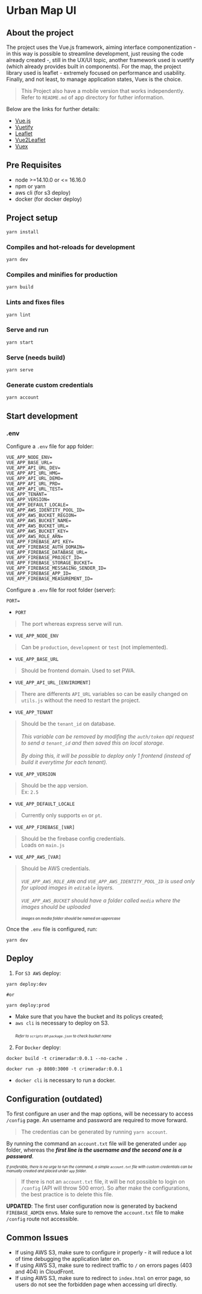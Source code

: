 # Urban Map UI

## About the project

The project uses the Vue.js framework, aiming interface componentization - in this way is possible to streamline development, just reusing the code already created -, still in the UX/UI topic, another framework used is vuetify (which already provides built in components). For the map, the project library used is leaflet - extremely focused on performance and usability. Finally, and not least, to manage application states, Vuex is the choice.

> This Project also have a mobile version that works independently. Refer to ```README.md``` of app directory for futher information.

Below are the links for further details:

- [Vue.js](https://vuejs.org/)
- [Vuetify](https://vuetifyjs.com/en/)
- [Leaflet](https://leafletjs.com/)
- [Vue2Leaflet](https://vue2-leaflet.netlify.app/)
- [Vuex](https://vuex.vuejs.org/)


## Pre Requisites

* node >=14.10.0 or <= 16.16.0
* npm or yarn
* aws cli (for s3 deploy)
* docker (for docker deploy)


## Project setup

```
yarn install
```

### Compiles and hot-reloads for development
```
yarn dev
```

### Compiles and minifies for production
```
yarn build
```

### Lints and fixes files
```
yarn lint
```

### Serve and run

```
yarn start
```

### Serve (needs build)
```
yarn serve
```

### Generate custom credentials
```
yarn account
```

## Start development

### .env

Configure a ```.env``` file for app folder:
```
VUE_APP_NODE_ENV=
VUE_APP_BASE_URL=
VUE_APP_API_URL_DEV=
VUE_APP_API_URL_HMG=
VUE_APP_API_URL_DEMO=
VUE_APP_API_URL_PRD=
VUE_APP_API_URL_TEST=
VUE_APP_TENANT=
VUE_APP_VERSION=
VUE_APP_DEFAULT_LOCALE=
VUE_APP_AWS_IDENTITY_POOL_ID=
VUE_APP_AWS_BUCKET_REGION=
VUE_APP_AWS_BUCKET_NAME=
VUE_APP_AWS_BUCKET_URL=
VUE_APP_AWS_BUCKET_KEY=
VUE_APP_AWS_ROLE_ARN=
VUE_APP_FIREBASE_API_KEY=
VUE_APP_FIREBASE_AUTH_DOMAIN=
VUE_APP_FIREBASE_DATABASE_URL=
VUE_APP_FIREBASE_PROJECT_ID=
VUE_APP_FIREBASE_STORAGE_BUCKET=
VUE_APP_FIREBASE_MESSAGING_SENDER_ID=
VUE_APP_FIREBASE_APP_ID=
VUE_APP_FIREBASE_MEASUREMENT_ID=
```

Configure a ```.env``` file for root folder (server):
```
PORT=
```

* ```PORT```
> The port whereas express serve will run.

* ```VUE_APP_NODE_ENV```
> Can be ```production```, ```development``` or ```test``` (not implemented).

* ```VUE_APP_BASE_URL```
> Should be frontend domain. Used to set PWA.

* ```VUE_APP_API_URL_[ENVIROMENT]```
> There are differents ```API_URL``` variables so can be easily changed on ```utils.js``` without the need to restart the project.

* ```VUE_APP_TENANT```
> Should be the ```tenant_id``` on database. <br><br>
> *This variable can be removed by modifing the ```auth/token``` api request to send a ```tenant_id``` and then saved this on local storage.* <br><br>
> *By doing this, it will be possible to deploy only 1 frontend (instead of build it everytime for each tenant).*

* ```VUE_APP_VERSION```
> Should be the app version. <br> 
> Ex: ```2.5```

* ```VUE_APP_DEFAULT_LOCALE```
> Currently only supports ```en``` or ```pt```.

* ```VUE_APP_FIREBASE_[VAR]```
> Should be the firebase config credentials. <br>
> Loads on ```main.js```

* ```VUE_APP_AWS_[VAR]``` 
> Should be AWS credentials. <br><br>
> *```VUE_APP_AWS_ROLE_ARN``` and ```VUE_APP_AWS_IDENTITY_POOL_ID``` is used only for upload images in ```editable``` layers.* <br><br>
> *```VUE_APP_AWS_BUCKET``` should have a folder called ```media``` where the images should be uploaded* <br><br>
> <sub><sup>__*images on media folder should be named on uppercase*__</sub></sup>


Once the ```.env``` file is configured, run:

```
yarn dev
```

## Deploy

1. For ```S3 AWS``` deploy:

````
yarn deploy:dev 

#or

yarn deploy:prod
````

* Make sure that you have the bucket and its policys created;
* ```aws cli``` is necessary to deploy on S3. <br><br>
<sub><sup>*Refer to ```scripts``` on ```package.json``` to check bucket name*</sub></sup>

2. For ```Docker``` deploy:

````
docker build -t crimeradar:0.0.1 --no-cache .
````
````
docker run -p 8080:3000 -t crimeradar:0.0.1
````

* ```docker cli``` is necessary to run a docker.

## Configuration (outdated)

To first configure an user and the map options, will be necessary to access ```/config``` page. An username and password are required to move forward. 
>The credentias can be generated by running ```yarn account```.

By running the command an ```account.txt``` file will be generated under ```app``` folder, whereas the __*first line is the username and the second one is a password*__.

<sub><sup>*If preferable, there is no urge to run the command, a simple ```account.txt``` file with custom credentials can be manually created and placed under ```app``` folder.*</sub></sup>

> If there is not an ```account.txt``` file, it will be not possible to login on ```/config``` (API will throw 500 error). So after make the configurations, the best practice is to delete this file.

**UPDATED**: The first user configuration now is generated by backend `FIREBASE_ADMIN` envs. Make sure to remove the `account.txt` file to make `/config` route not accessible.

## Common Issues

* If using AWS S3, make sure to configure ir properly - it will reduce a lot of time debugging the application later on.
* If using AWS S3, make sure to redirect traffic to ```/``` on errors pages (403 and 404) in CloudFront.
* If using AWS S3, make sure to redirect to ```index.html``` on error page, so users do not see the forbidden page when accessing url directly.



